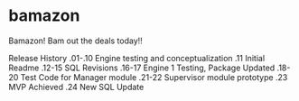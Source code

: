 # bamazon
Bamazon! Bam out the deals today!!

Release History
.01-.10 Engine testing and conceptualization
.11 Initial Readme
.12-15 SQL Revisions
.16-17 Engine 1 Testing, Package Updated
.18-20 Test Code for Manager module
.21-22 Supervisor module prototype
.23 MVP Achieved
.24 New SQL Update
